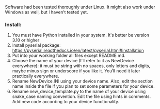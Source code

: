 
Software had been tested thoroughly under Linux. It might also work under Windows as well, but I haven't tested yet.


### Install:
1. You must have Python installed in your system. It's better be version 3.10 or higher
2. Install pyserial package: https://pyserial.readthedocs.io/en/latest/pyserial.html#installation
3. Put into your working folder all files except README.md.
4. Choose the name of your device (I'll refer to it as NewDevice everywhere): it must be string with no spaces, only letters and digits, maybe minus sign or underscore if you like it. You'll need it later practically everywhere.
5. Rename NewDevice.INI using your device name. Also, edit the section name inside the file if you plan to set some parameters for your device.
6. Rename new_device_template.py to the name of your device using snake_case naming convention. Edit the file using hints in comments. Add new code according to your device functionality.
